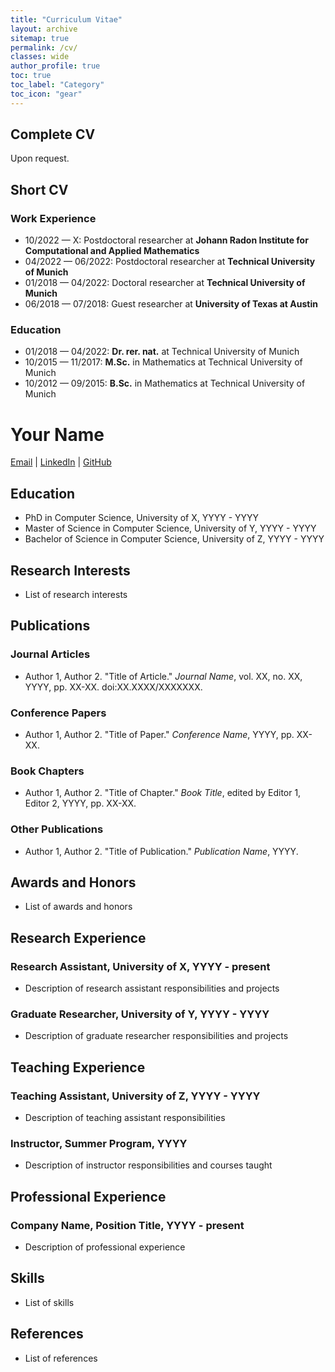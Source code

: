 ```yaml
---
title: "Curriculum Vitae"
layout: archive
sitemap: true
permalink: /cv/
classes: wide
author_profile: true
toc: true
toc_label: "Category"
toc_icon: "gear"
---
```


## Complete CV

Upon request.

## Short CV

### Work Experience
- 10/2022 — X: Postdoctoral researcher at **Johann Radon Institute for Computational and Applied Mathematics**
- 04/2022 — 06/2022: Postdoctoral researcher at **Technical University of Munich**
- 01/2018 — 04/2022: Doctoral researcher at **Technical University of Munich**
- 06/2018 — 07/2018: Guest researcher at **University of Texas at Austin**


### Education
- 01/2018 — 04/2022: **Dr. rer. nat.** at Technical University of Munich
- 10/2015 — 11/2017: **M.Sc.** in Mathematics at Technical University of Munich
- 10/2012 — 09/2015: **B.Sc.** in Mathematics at Technical University of Munich

# Your Name

[Email](mailto:youremail@email.com) | [LinkedIn](https://www.linkedin.com/in/yourname/) | [GitHub](https://github.com/yourusername)

## Education

- PhD in Computer Science, University of X, YYYY - YYYY
- Master of Science in Computer Science, University of Y, YYYY - YYYY
- Bachelor of Science in Computer Science, University of Z, YYYY - YYYY

## Research Interests

- List of research interests

## Publications

### Journal Articles

- Author 1, Author 2. "Title of Article." *Journal Name*, vol. XX, no. XX, YYYY, pp. XX-XX. doi:XX.XXXX/XXXXXXX.

### Conference Papers

- Author 1, Author 2. "Title of Paper." *Conference Name*, YYYY, pp. XX-XX.

### Book Chapters

- Author 1, Author 2. "Title of Chapter." *Book Title*, edited by Editor 1, Editor 2, YYYY, pp. XX-XX.

### Other Publications

- Author 1, Author 2. "Title of Publication." *Publication Name*, YYYY.

## Awards and Honors

- List of awards and honors

## Research Experience

### Research Assistant, University of X, YYYY - present

- Description of research assistant responsibilities and projects

### Graduate Researcher, University of Y, YYYY - YYYY

- Description of graduate researcher responsibilities and projects

## Teaching Experience

### Teaching Assistant, University of Z, YYYY - YYYY

- Description of teaching assistant responsibilities

### Instructor, Summer Program, YYYY

- Description of instructor responsibilities and courses taught

## Professional Experience

### Company Name, Position Title, YYYY - present

- Description of professional experience

## Skills

- List of skills

## References

- List of references
